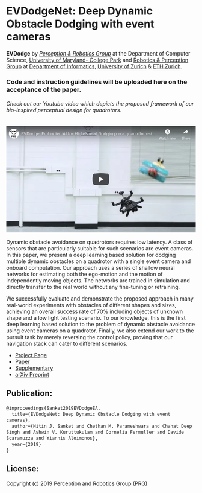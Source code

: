 # EVDodgeNet: Deep Dynamic Obstacle Dodging with event cameras
**EVDodge** by <a href="http://prg.cs.umd.edu"><i>Perception & Robotics Group</i></a> at the Department of Computer Science, <a href="https://umd.edu/">University of Maryland- College Park</a> and <a href="http://rpg.ifi.uzh.ch">Robotics & Perception Group</a> at 
<a href="https://www.ifi.uzh.ch/en.html">Department of Informatics</a>, <a href="https://www.uzh.ch/cmsssl/en.html">University of Zurich</a> & <a href="https://www.ethz.ch/en.html">ETH Zurich</a>.


### Code and instruction guidelines will be uploaded here on the acceptance of the paper.

###### Check out our Youtube video which depicts the proposed framework of our bio-inspired perceptual design for quadrotors.
[![EVDodgeNet: Deep Dynamic Obstacle Dodging with event cameras](img/thumbnail.png)](https://www.youtube.com/watch?v=k1uzsiDI4hM)

Dynamic obstacle avoidance on quadrotors requires low latency. A class of sensors that are particularly suitable for such scenarios are event cameras. In this paper, we present a deep learning based solution for dodging multiple dynamic obstacles on a quadrotor with a single event camera and onboard computation. Our approach uses a series of shallow neural networks for estimating both the ego-motion and the motion of independently moving objects. The networks are trained in simulation and directly transfer to the real world without any fine-tuning or retraining.


We successfully evaluate and demonstrate the proposed approach in many real-world experiments with obstacles of different shapes and sizes, achieving an overall success rate of 70% including objects of unknown shape and a low light testing scenario. To our knowledge, this is the first deep learning based solution to the problem of dynamic obstacle avoidance using event cameras on a quadrotor. Finally, we also extend our work to the pursuit task by merely reversing the control policy, proving that our navigation stack can cater to different scenarios. 


- [Project Page](https://prg.cs.umd.edu/EVDodge)
- [Paper](https://prg.cs.umd.edu/research/EVDodge_files/EVDodge.pdf)
- [Supplementary](https://prg.cs.umd.edu/research/EVDodge_files/Supplementary-EVDodge.pdf)
- [arXiv Preprint](https://arxiv.org/abs/1906.02919)

## Publication:

```
@inproceedings{Sanket2019EVDodgeEA,
  title={EVDodgeNet: Deep Dynamic Obstacle Dodging with event cameras},
  author={Nitin J. Sanket and Chethan M. Parameshwara and Chahat Deep Singh and Ashwin V. Kuruttukulam and Cornelia Fermuller and Davide Scaramuzza and Yiannis Aloimonos},
  year={2019}
}
```

## License:
Copyright (c) 2019 Perception and Robotics Group (PRG)
